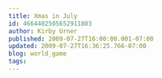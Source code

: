 ```yaml
---
title: Xmas in July
id: 4664402505652911803
author: Kirby Urner
published: 2009-07-27T16:00:00.001-07:00
updated: 2009-07-27T16:36:25.766-07:00
blog: world_game
tags: 
---
```


